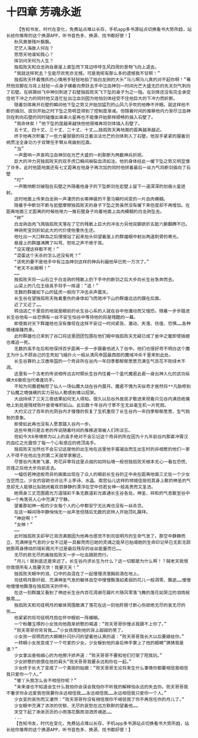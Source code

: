 # 十四章 芳魂永逝
        【告知书友，时代在变化，免费站点难以长存，手机app多书源站点切换看书大势所趋，站长给你推荐的这个换源APP，听书音色多、换源、找书都好使！】
       秋风萧萧残叶飘飘。
       茫茫人海故人何在？
       悠悠天地谁知我心？
       挥剑问天何为人生？
       独孤败天和白龙驹自悬崖上直坠而下耳边呼呼生风四周的景物飞向上退去。
       “我就这样死去？生能尽欢死亦无憾。可是我呢有那么多的遗憾我不甘啊！”
       独孤败天怀着愧疚的心情用手轻轻地拍了拍白龙驹的大头“马儿啊马儿真的对不起你啊！”蓦然他双脚在马背上轻轻一点身子横着向旁跃去手中泣血神剑一时间光芒大盛无匹的先天剑气刺向了石壁。在碎屑纷飞中神剑刺进了石壁独孤败天飞下坠的身子为之一阻。在剑体还没有完全承受住他下冲之力的同时他又连忙扯出泣血剑因为他怕剑体经受不住他巨大的下冲力而折断。
       随着剑体离开石壁的瞬间他下坠之势又开始加猛烈的山风几乎吹的他睁不开眼。就这样他不断的插剑、拔剑开始之时下坠之势明显得到了控制度渐减。但随着时间的推移他内力渐尽泣血神剑在刺向石壁的同时碰撞出串串火星再也不能像开始那样顺畅的插入石壁了。
       “我命休矣！”他下坠的度越来越快但他很难再将剑体插入石壁了。
       五十丈、四十丈、三十丈、二十丈、十丈……独孤败天离地面的距离越来越近。
       终于他再次积蓄了一些力量狠狠的将泛着淡淡光芒的剑体刺入了石壁。他双手紧紧的握着剑柄贯注全身功力于双臂任手臂从弯曲到拉直。
       “当”
       一声震响一声哀鸣泣血神剑在光芒大盛的一刹那断为两截神兵折损。
       巨大的冲力另独孤败天的双手虎口瞬间崩裂血流如注。他的身体经此一缓下坠之势又明显慢了许多。此时他距地面还有七丈距离在他身子再次加的同时他拼着最后一丝力气将断剑插向了石壁
       “叮”
       一声脆响断剑被阻在石壁之外随着他身子的下坠断剑在岩壁上留下一道深深的划痕火星迸射。
       这时地面上传来白龙驹一声凄厉的长嘶神骏的千里马瞬时间变的一片血肉模糊。
       随着手中断剑不断与岩壁摩擦独孤败天的身子下坠之势虽然没有缓下来但度却不再增加。在距离地面三丈距离的时候他用力一推石壁身子向着地面上血肉模糊的白龙驹坠去。
       “砰”
       白龙驹血肉飞溅独孤败天落在了它的残骸上巨大的冲击力另他双脚欲折五脏六腑翻腾不已。
       神驹死宝剑折如此大的代价使他重伤生还。
       他吐出一大口鲜血之后慢慢站了起来抬头仰望着崖上的群雄眼中射出两道刺骨的寒光。
       悬崖上的群雄沸腾了叫骂、怒吼之声不绝于耳。
       “没天理这样都不死！”
       “混蛋这个天杀的怎么还没有死？”
       “该死的要不是他手中有泣血神剑这样的神兵利器他早已死一万次了。”
       “老天不长眼啊！”
       ……
       独孤败天将一山石立于白龙驹的残骸上扔下手中的断剑之后大步向长生谷急奔而去。
       山梁上的几位王级高手将手一挥道：“追！”
       无数的群雄如下山的猛虎一般向下冲去杀声震天。
       长生谷在望独孤败天拖着重伤的身体如飞而驰冲下山的群雄远远的跟在后面。
       近了又近了……
       转战逃亡千里目的地就是眼前的长生谷心系的人就在谷中他激动而又惶恐。随着一步步踏进长生谷他有一丝恐惧有一丝不安生怕谷中等待他的将是残酷的一幕。
       即使面对天下群雄他也没有像现在这样不安过一时间紧张、激动、失落、彷徨、恐惧……各种情绪接踵而来。
       此时群雄也已来到了谷口将这里团团包围在他们眼中独孤败天无疑已成了瓮中之鳖即使插翅也难逃一死。
       无数的高手在后和他保持百步距离一步一步跟着他进入了谷中。他们也很好奇不明白这个魔王为什么不顾自己的生死如飞蛾扑火一般从清风帝国最西部的魔域冲杀千里来到此处。
       长生谷算的上汉唐帝国的一个奇异所在谷内一年四季都郁郁葱葱充满生气百花不败绿木不凋。
       这里有一个古老的传说相传远古时期长生谷内住着一个盖代魔君此君一身出神入化的武功纵横大6傲视当代难逢抗手。
       不知为何魔君触怒了仙人一场仙魔大战在谷内展开。魔君不愧为天纵奇才居然将**凡胎修到了仙魔之境强横的实力另仙人都感到难以招架。
       大战持续了三天三夜结果如何无人得知。很久以后谷外居民才敢进来观看只见谷内满目疮痍地上到处是残枝败叶兽骨堆积如山。此后数十年谷内寸草不生无丝毫生机一片死寂。
       大约又过了百年的光阴谷内才慢慢的恢复了生机重现了长生谷内一年四季郁郁葱葱、生气勃勃的景象。
       即使如此再也没有人愿意踏入谷内一步。
       这些毕竟只是古老的传说随着时间的推移逐渐被人们所淡忘。
       但如今大6帝境修为以上的高手绝对不会忘记这个奇异的所在因为十九年前谷内那直冲霄汉的血红之光震惊了每一个心有感应的绝顶高手。
       独孤败天当然也不会忘记这是他的出生地在这里他手握凝血而生出生时的异相惹的他们一家人不得不在他出生的第二天就举家搬迁。
       尽管谷内清泉飞瀑、奇花异草将这里点缀的如同仙境一般但独孤败天根本无心一看在恐慌、彷徨之后他大步向前走去。
       一幅仿若神迹般奇异的画面出现在了众人的眼前长生谷的正中央在距离地面三丈处一个少女当空而立。少女的容颜也许比不上李诗、水晶、南宫仙儿这样的倾城佳丽但其身上散的神圣的气息却无人能够比拟她闭着双目静静的漂浮在空中仿若女神一般高贵而又圣洁。
       她周身三丈范围霞光万道瑞彩千条无数道彩光直通长生谷各处。神圣、祥和的气息散至谷中每一个角落另人心中充满了宁静。
       望着那如神一般的少女每个人的心中都安宁无比再也没有一丝杀念。
       在这一瞬间场中静悄悄无一丝声息但随后无数的武林人开始顶礼膜拜。
       “神迹啊！”
       “女神！”
       ……
       此时独孤败天却早已泪流满面因为他再也感觉不到司徒明月的生命气息了。那空中静静而立、充满神圣气息的少女不过是一具躯壳而已她的灵魂之能早已枯竭她的生命印记早已无影无踪她那周身缭绕的瑞彩霞光不过是最后残存的丝丝能量而已……
       无尽的悲无尽的痛独孤败天一步一吐血踉跄而行。
       “月儿！我到底还是来迟了。长生谷内求长生为什么？这一切都是为什么啊！？贼老天我恨你我恨所有人我要灭世！我要灭天！”
       独孤败天眼中的泪、口中的血混在了一起慢慢流落胸前滴在地上。
       司徒明月那纤弱、充满神圣气息的躯体自空中慢慢飘落如柔弱的花儿一般凋零、飘逝……慢慢地慢慢地飘落在独孤败天的怀中。
       在这一刻群雄又看到了神迹长生谷内百花凋谢花瓣片片随风零落飞舞的落花如哭泣的泪雨般飘零……
       独孤败天和司徒明月的躯体周围散满了落花在这一刻他肝肠寸断心伤欲绝无尽的哀无尽的伤……
       他紧紧的将司徒明月抱在怀中眼前一阵模糊。
       一个粉雕玉琢的小女孩向他跑来娇憨的喊道：“败天哥哥你慢点我跟不上你了。”
       “败天哥哥你背背我……”小女孩爬到他的背上甜甜的笑了。
       小女孩一双明亮的大眼睛扑闪扑闪的望着他认真的道：“败天哥哥我长大以后要嫁给你。”
       一转眼小女孩变成了一个可爱的少女。少女躲到他的身后伸手蒙上了他的眼睛“猜猜我是谁？”
       少女拿出香帕细心的为他擦汗娇声道：“败天哥哥不要和他们打架了陪我玩。”
       少女娇憨的依偎在他的肩头“败天哥哥我要永远和你在一起。”
       少女终于长大了变成了一个美丽的姑娘：“败天哥哥无论将来生什么事情你都要相信我相信我只爱你一个人。”
       “傻丫头我怎么会不相信你呢？”
       “未来谁也不知道会生什么我怕你会误会我怕你不听我的解释怕永远的失去你。败天哥哥我不奢求你永远爱我但我要你永远相信我……永远相信我……永远相信我只爱你一个人。”
       少女变的哀伤而又凄然：“败天哥哥你没有相信我你不相信我了你不再信任你的月儿了。”
       少女眼中充满了浓浓的忧郁、无尽的哀愁在远方默默的望着他……
       天空下起了淅淅沥沥的小雨落花飘雨泪洒芳魂逝……
       ...
       【告知书友，时代在变化，免费站点难以长存，手机app多书源站点切换看书大势所趋，站长给你推荐的这个换源APP，听书音色多、换源、找书都好使！】